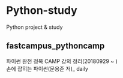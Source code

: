 # Python-study
Python project &amp; study 

## fastcampus_pythoncamp 
파이썬 완전 정복 CAMP 강의 정리(20180929 ~ )  
손에 잡히는 파이썬(문용준 저)_ daily
